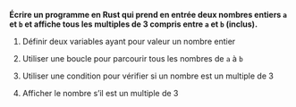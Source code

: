 **Écrire un programme en Rust qui prend en entrée deux nombres entiers `a` et `b` et affiche tous les multiples de 3 compris entre `a` et `b` (inclus).**

1. Définir deux variables ayant pour valeur un nombre entier


2. Utiliser une boucle pour parcourir tous les nombres de `a` à `b`


3. Utiliser une condition pour vérifier si un nombre est un multiple de 3


4. Afficher le nombre s’il est un multiple de 3
